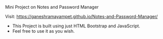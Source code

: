 Mini Project on Notes and Password Manager

Visit: https://ganeshramayampet.github.io/Notes-and-Password-Manager/

* This Project is built using just HTML Bootstrap and JavaScript.
* Feel free to use it as you wish.
